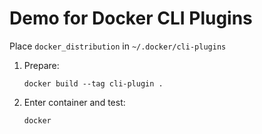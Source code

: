 # Demo for Docker CLI Plugins

Place `docker_distribution` in `~/.docker/cli-plugins`

1. Prepare:

    ```
    docker build --tag cli-plugin .
    ```

1. Enter container and test:

    ```
    docker
    ```